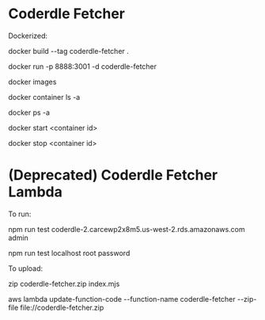 # Coderdle Fetcher 
Dockerized:

docker build --tag coderdle-fetcher .

docker run -p 8888:3001 -d coderdle-fetcher

docker images

docker container ls -a

docker ps -a

docker start \<container id\>

docker stop \<container id\>



# (Deprecated) Coderdle Fetcher Lambda

To run:

npm run test coderdle-2.carcewp2x8m5.us-west-2.rds.amazonaws.com admin <password>

npm run test localhost root password



To upload:

zip coderdle-fetcher.zip index.mjs

aws lambda update-function-code --function-name coderdle-fetcher --zip-file file://coderdle-fetcher.zip

